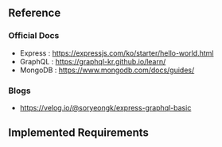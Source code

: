 ## Reference

### Official Docs

- Express : https://expressjs.com/ko/starter/hello-world.html
- GraphQL : https://graphql-kr.github.io/learn/
- MongoDB : https://www.mongodb.com/docs/guides/

### Blogs

- https://velog.io/@soryeongk/express-graphql-basic

## Implemented Requirements
